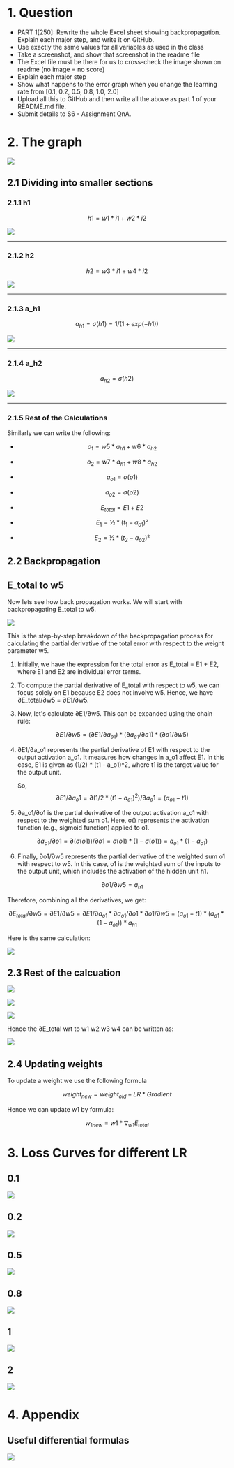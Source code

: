 # 1. Question

* PART 1[250]: Rewrite the whole Excel sheet showing backpropagation. Explain each major step, and write it on GitHub. 
* Use exactly the same values for all variables as used in the class
* Take a screenshot, and show that screenshot in the readme file
* The Excel file must be there for us to cross-check the image shown on readme (no image = no score)
* Explain each major step
* Show what happens to the error graph when you change the learning rate from [0.1, 0.2, 0.5, 0.8, 1.0, 2.0] 
* Upload all this to GitHub and then write all the above as part 1 of your README.md file. 
* Submit details to S6 - Assignment QnA. 

# 2. The graph

![](./images/org.PNG )

## 2.1 Dividing into smaller sections

### 2.1.1 h1

$$h1 = w1*i1 + w2*i2$$

![](./images/h1.PNG )

______________________________________________________

### 2.1.2 h2

$$h2 = w3*i1 + w4*i2$$

![](./images/h2.PNG )

______________________________________________________

### 2.1.3 a_h1

$$a_{h1} = σ(h1) = 1/(1 + exp(-h1))$$

![](./images/ah1.PNG )

______________________________________________________

### 2.1.4 a_h2

$$a_{h2} = σ(h2)$$

![](./images/ah2.PNG )

______________________________________________________

### 2.1.5 Rest of the Calculations

Similarly we can write the following:


* $$o_1 = w5 * a_{h1} + w6*a_{h2}	$$	

* $$o_2 = w7 * a_{h1} + w8*a_{h2}	$$	

* $$a_{o1} = σ(o1)		$$

* $$a_{o2} = σ(o2)$$	

* $$E_{total} = E1 + E2		$$

* $$E_1 = ½ * (t_1 - a_{o1})²	$$

* $$E_2 = ½ * (t_2 - a_{o2})²		$$


## 2.2 Backpropagation

## E_total to w5

Now lets see how back propagation works. We will start with backpropagating E_total to w5.

![](./images/ew5.PNG )

This is the step-by-step breakdown of the backpropagation process for calculating the partial derivative of the total error with respect to the weight parameter w5.

1. Initially, we have the expression for the total error as E_total = E1 + E2, where E1 and E2 are individual error terms.

2. To compute the partial derivative of E_total with respect to w5, we can focus solely on E1 because E2 does not involve w5. Hence, we have ∂E_total/∂w5 = ∂E1/∂w5.

3. Now, let's calculate ∂E1/∂w5. This can be expanded using the chain rule:

   $$∂E1/∂w5 = (∂E1/∂a_{o1}) * (∂a_{o1}/∂o1) * (∂o1/∂w5)$$

4. ∂E1/∂a_o1 represents the partial derivative of E1 with respect to the output activation a_o1. It measures how changes in a_o1 affect E1. In this case, E1 is given as (1/2) * (t1 - a_o1)^2, where t1 is the target value for the output unit.

   So, $$∂E1/∂a_o1 = ∂(1/2 * (t1 - a_{o1})^2)/∂a_{o}1 = (a_{o1} - t1)$$

5. ∂a_o1/∂o1 is the partial derivative of the output activation a_o1 with respect to the weighted sum o1. Here, σ() represents the activation function (e.g., sigmoid function) applied to o1.

   $$∂a_{o1}/∂o1 = ∂(σ(o1))/∂o1 = σ(o1) * (1 - σ(o1)) = a_{o1} * (1 - a_{o1})$$

6. Finally, ∂o1/∂w5 represents the partial derivative of the weighted sum o1 with respect to w5. In this case, o1 is the weighted sum of the inputs to the output unit, which includes the activation of the hidden unit h1.

   $$∂o1/∂w5 = a_{h1}$$

Therefore, combining all the derivatives, we get:

$$∂E_{total}/∂w5 = ∂E1/∂w5 = ∂E1/∂a_{o1} * ∂a_{o1}/∂o1 * ∂o1/∂w5
              = (a_{o1} - t1) * (a_{o1} * (1 - a_{o1})) * a_{h1}$$

Here is the same calculation:

![](./images/back1.PNG )

## 2.3 Rest of the calcuation

![](./images/3.PNG )

![](./images/4.PNG )

![](./images/5.PNG )

Hence the ∂E_total wrt to w1 w2 w3 w4 can be written as:

![](./images/6.PNG )


## 2.4 Updating weights

To update a weight we use the following formula

$$ weight_{new} = weight_{old}-LR*Gradient$$

Hence we can update w1 by formula:

 $$w_{1new}= w1 * ∇_{w1} E_{total}$$


# 3. Loss Curves for different LR

## 0.1

![](./images/01.PNG )

## 0.2

![](./images/02.PNG )

## 0.5

![](./images/05.PNG )

## 0.8

![](./images/08.PNG )

## 1

![](./images/11.PNG )

## 2

![](./images/12.PNG )



# 4. Appendix

## Useful differential formulas

![](./images/form.PNG )




































